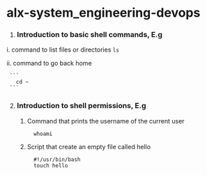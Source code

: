 # alx-system_engineering-devops
1. ### Introduction to basic shell commands, E.g

  i. command to list files or directories
     ```
       ls
     ```

  ii. command to go back home

     ```
       cd ~
     ```
2. ### Introduction to shell permissions, E.g

   1. Command that prints the username of the current user
      ```
        whoami
      ```

   2. Script that create an empty file called hello
      ```
        #!/usr/bin/bash
        touch hello
      ```
      

